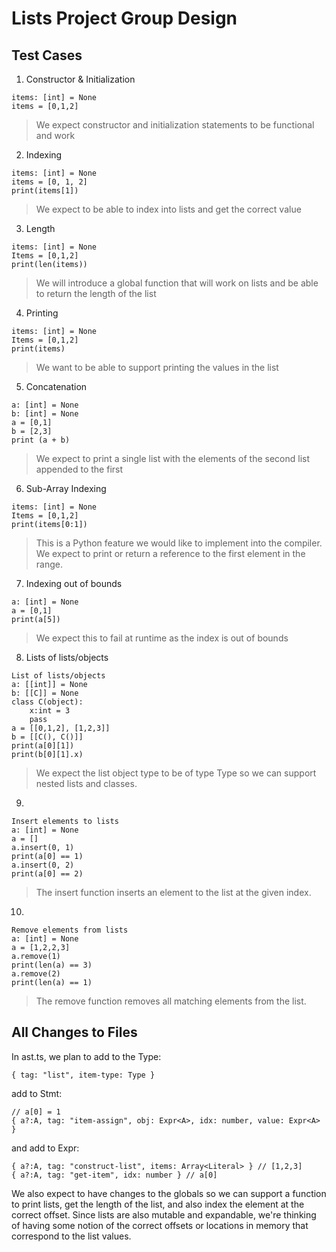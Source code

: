# Lists Project Group Design

## Test Cases

1. Constructor & Initialization

```
items: [int] = None
items = [0,1,2]
```

> We expect constructor and initialization statements to be functional and work

2. Indexing

```
items: [int] = None
items = [0, 1, 2]
print(items[1])
```

> We expect to be able to index into lists and get the correct value

3. Length

```
items: [int] = None
Items = [0,1,2]
print(len(items))
```

> We will introduce a global function that will work on lists and be able to return the length of the list

4. Printing

```
items: [int] = None
Items = [0,1,2]
print(items)
```

> We want to be able to support printing the values in the list

5. Concatenation

```
a: [int] = None
b: [int] = None
a = [0,1]
b = [2,3]
print (a + b)
```

> We expect to print a single list with the elements of the second list appended to the first

6. Sub-Array Indexing

```
items: [int] = None
Items = [0,1,2]
print(items[0:1])
```

> This is a Python feature we would like to implement into the compiler. We expect to print or return a reference to the first element in the range.

7. Indexing out of bounds

```
a: [int] = None
a = [0,1]
print(a[5])
```

> We expect this to fail at runtime as the index is out of bounds

8. Lists of lists/objects

```
List of lists/objects
a: [[int]] = None
b: [[C]] = None
class C(object):
    x:int = 3
    pass
a = [[0,1,2], [1,2,3]]
b = [[C(), C()]]
print(a[0][1])
print(b[0][1].x)
```

> We expect the list object type to be of type Type so we can support nested lists and classes.

9.

```
Insert elements to lists
a: [int] = None
a = []
a.insert(0, 1)
print(a[0] == 1)
a.insert(0, 2)
print(a[0] == 2)
```

> The insert function inserts an element to the list at the given index.

10.

```
Remove elements from lists
a: [int] = None
a = [1,2,2,3]
a.remove(1)
print(len(a) == 3)
a.remove(2)
print(len(a) == 1)
```

> The remove function removes all matching elements from the list.

## All Changes to Files

In ast.ts, we plan to add to the Type:

```
{ tag: "list", item-type: Type }
```

add to Stmt:

```
// a[0] = 1
{ a?:A, tag: "item-assign", obj: Expr<A>, idx: number, value: Expr<A> }
```

and add to Expr:

```
{ a?:A, tag: "construct-list", items: Array<Literal> } // [1,2,3]
{ a?:A, tag: "get-item", idx: number } // a[0]
```

We also expect to have changes to the globals so we can support a function to print lists, get the length of the list, and also index the element at the correct offset. Since lists are also mutable and expandable, we're thinking of having some notion of the correct offsets or locations in memory that correspond to the list values.
